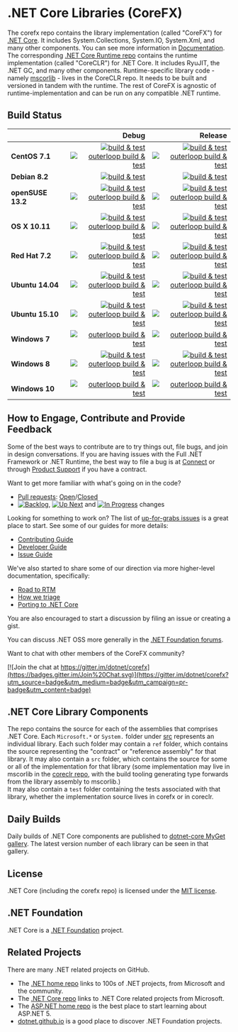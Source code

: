# .NET Core Libraries (CoreFX)

The corefx repo contains the library implementation (called "CoreFX") for [.NET Core](http://github.com/dotnet/core). It includes System.Collections, System.IO, System.Xml, and many other components. You can see more information in [Documentation](Documentation/README.md). The corresponding [.NET Core Runtime repo](https://github.com/dotnet/coreclr) contains the runtime implementation (called "CoreCLR") for .NET Core. It includes RyuJIT, the .NET GC, and many other components. Runtime-specific library code - namely [mscorlib][mscorlib] - lives in the CoreCLR repo. It needs to be built and versioned in tandem with the runtime. The rest of CoreFX is agnostic of runtime-implementation and can be run on any compatible .NET runtime.

[mscorlib]: https://github.com/dotnet/coreclr/tree/master/src/mscorlib

## Build Status

|   | Debug | Release |
|---|------:|--------:|
|**CentOS 7.1**|[![build & test](https://img.shields.io/jenkins/s/http/dotnet-ci.cloudapp.net/job/dotnet_corefx/centos7.1_debug_rc2.svg?label=build+%26+test)](http://dotnet-ci.cloudapp.net/job/dotnet_corefx/job/centos7.1_debug_rc2)<br/>[![outerloop build & test](https://img.shields.io/jenkins/s/http/dotnet-ci.cloudapp.net/job/dotnet_corefx/outerloop_centos7.1_debug_rc2.svg?label=outerloop+build+%26+test)](http://dotnet-ci.cloudapp.net/job/dotnet_corefx/job/outerloop_centos7.1_debug_rc2/)|[![build & test](https://img.shields.io/jenkins/s/http/dotnet-ci.cloudapp.net/job/dotnet_corefx/centos7.1_release_rc2.svg?label=build+%26+test)](http://dotnet-ci.cloudapp.net/job/dotnet_corefx/job/centos7.1_release_rc2)<br/>[![outerloop build & test](https://img.shields.io/jenkins/s/http/dotnet-ci.cloudapp.net/job/dotnet_corefx/outerloop_centos7.1_release_rc2.svg?label=outerloop+build+%26+test)](http://dotnet-ci.cloudapp.net/job/dotnet_corefx/job/outerloop_centos7.1_release_rc2/)|
|**Debian 8.2**|[![build & test](https://img.shields.io/jenkins/s/http/dotnet-ci.cloudapp.net/job/dotnet_corefx/debian8.2_debug_rc2.svg?label=build+%26+test)](http://dotnet-ci.cloudapp.net/job/dotnet_corefx/job/debian8.2_debug_rc2)|[![build & test](https://img.shields.io/jenkins/s/http/dotnet-ci.cloudapp.net/job/dotnet_corefx/debian8.2_release_rc2.svg?label=build+%26+test)](http://dotnet-ci.cloudapp.net/job/dotnet_corefx/job/debian8.2_release_rc2)|
|**openSUSE 13.2**|[![build & test](https://img.shields.io/jenkins/s/http/dotnet-ci.cloudapp.net/job/dotnet_corefx/opensuse13.2_debug_rc2.svg?label=build+%26+test)](http://dotnet-ci.cloudapp.net/job/dotnet_corefx/job/opensuse13.2_debug_rc2)<br/>[![outerloop build & test](https://img.shields.io/jenkins/s/http/dotnet-ci.cloudapp.net/job/dotnet_corefx/outerloop_opensuse13.2_debug_rc2.svg?label=outerloop+build+%26+test)](http://dotnet-ci.cloudapp.net/job/dotnet_corefx/job/outerloop_opensuse13.2_debug_rc2/)|[![build & test](https://img.shields.io/jenkins/s/http/dotnet-ci.cloudapp.net/job/dotnet_corefx/opensuse13.2_release_rc2.svg?label=build+%26+test)](http://dotnet-ci.cloudapp.net/job/dotnet_corefx/job/opensuse13.2_release_rc2)<br/>[![outerloop build & test](https://img.shields.io/jenkins/s/http/dotnet-ci.cloudapp.net/job/dotnet_corefx/outerloop_opensuse13.2_release_rc2.svg?label=outerloop+build+%26+test)](http://dotnet-ci.cloudapp.net/job/dotnet_corefx/job/outerloop_opensuse13.2_release_rc2/)|
|**OS X 10.11**|[![build & test](https://img.shields.io/jenkins/s/http/dotnet-ci.cloudapp.net/job/dotnet_corefx/osx_debug_rc2.svg?label=build+%26+test)](http://dotnet-ci.cloudapp.net/job/dotnet_corefx/job/osx_debug_rc2)<br/>[![outerloop build & test](https://img.shields.io/jenkins/s/http/dotnet-ci.cloudapp.net/job/dotnet_corefx/outerloop_osx_debug_rc2.svg?label=outerloop+build+%26+test)](http://dotnet-ci.cloudapp.net/job/dotnet_corefx/job/outerloop_osx_debug_rc2/)|[![build & test](https://img.shields.io/jenkins/s/http/dotnet-ci.cloudapp.net/job/dotnet_corefx/osx_release_rc2.svg?label=build+%26+test)](http://dotnet-ci.cloudapp.net/job/dotnet_corefx/job/osx_release_rc2)<br/>[![outerloop build & test](https://img.shields.io/jenkins/s/http/dotnet-ci.cloudapp.net/job/dotnet_corefx/outerloop_osx_release_rc2.svg?label=outerloop+build+%26+test)](http://dotnet-ci.cloudapp.net/job/dotnet_corefx/job/outerloop_osx_release_rc2/)|
|**Red Hat 7.2**|[![build & test](https://img.shields.io/jenkins/s/http/dotnet-ci.cloudapp.net/job/dotnet_corefx/rhel7.2_debug_rc2.svg?label=build+%26+test)](http://dotnet-ci.cloudapp.net/job/dotnet_corefx/job/rhel7.2_debug_rc2)<br/>[![outerloop build & test](https://img.shields.io/jenkins/s/http/dotnet-ci.cloudapp.net/job/dotnet_corefx/outerloop_rhel7.2_debug_rc2.svg?label=outerloop+build+%26+test)](http://dotnet-ci.cloudapp.net/job/dotnet_corefx/job/outerloop_rhel7.2_debug_rc2/)|[![build & test](https://img.shields.io/jenkins/s/http/dotnet-ci.cloudapp.net/job/dotnet_corefx/rhel7.2_release_rc2.svg?label=build+%26+test)](http://dotnet-ci.cloudapp.net/job/dotnet_corefx/job/rhel7.2_release_rc2)<br/>[![outerloop build & test](https://img.shields.io/jenkins/s/http/dotnet-ci.cloudapp.net/job/dotnet_corefx/outerloop_rhel7.2_release_rc2.svg?label=outerloop+build+%26+test)](http://dotnet-ci.cloudapp.net/job/dotnet_corefx/job/outerloop_rhel7.2_release_rc2/)|
|**Ubuntu 14.04**|[![build & test](https://img.shields.io/jenkins/s/http/dotnet-ci.cloudapp.net/job/dotnet_corefx/ubuntu_debug_rc2.svg?label=build+%26+test)](http://dotnet-ci.cloudapp.net/job/dotnet_corefx/job/ubuntu_debug_rc2)<br/>[![outerloop build & test](https://img.shields.io/jenkins/s/http/dotnet-ci.cloudapp.net/job/dotnet_corefx/outerloop_ubuntu14.04_debug_rc2.svg?label=outerloop+build+%26+test)](http://dotnet-ci.cloudapp.net/job/dotnet_corefx/job/outerloop_ubuntu14.04_debug_rc2/)|[![build & test](https://img.shields.io/jenkins/s/http/dotnet-ci.cloudapp.net/job/dotnet_corefx/ubuntu_release_rc2.svg?label=build+%26+test)](http://dotnet-ci.cloudapp.net/job/dotnet_corefx/job/ubuntu_release_rc2)<br/>[![outerloop build & test](https://img.shields.io/jenkins/s/http/dotnet-ci.cloudapp.net/job/dotnet_corefx/outerloop_ubuntu14.04_release_rc2.svg?label=outerloop+build+%26+test)](http://dotnet-ci.cloudapp.net/job/dotnet_corefx/job/outerloop_ubuntu14.04_release_rc2/)|
|**Ubuntu 15.10**|[![build & test](https://img.shields.io/jenkins/s/http/dotnet-ci.cloudapp.net/job/dotnet_corefx/ubuntu15.10_debug_rc2.svg?label=build+%26+test)](http://dotnet-ci.cloudapp.net/job/dotnet_corefx/job/ubuntu15.10_debug_rc2)<br/>[![outerloop build & test](https://img.shields.io/jenkins/s/http/dotnet-ci.cloudapp.net/job/dotnet_corefx/outerloop_ubuntu15.10_debug_rc2.svg?label=outerloop+build+%26+test)](http://dotnet-ci.cloudapp.net/job/dotnet_corefx/job/outerloop_ubuntu15.10_debug_rc2/)|[![build & test](https://img.shields.io/jenkins/s/http/dotnet-ci.cloudapp.net/job/dotnet_corefx/ubuntu15.10_release_rc2.svg?label=build+%26+test)](http://dotnet-ci.cloudapp.net/job/dotnet_corefx/job/ubuntu15.10_release_rc2)<br/>[![outerloop build & test](https://img.shields.io/jenkins/s/http/dotnet-ci.cloudapp.net/job/dotnet_corefx/outerloop_ubuntu15.10_release_rc2.svg?label=outerloop+build+%26+test)](http://dotnet-ci.cloudapp.net/job/dotnet_corefx/job/outerloop_ubuntu15.10_release_rc2/)|
|**Windows 7**|[![outerloop build & test](https://img.shields.io/jenkins/s/http/dotnet-ci.cloudapp.net/job/dotnet_corefx/outerloop_win7_debug_rc2.svg?label=outerloop+build+%26+test)](http://dotnet-ci.cloudapp.net/job/dotnet_corefx/job/outerloop_win7_debug_rc2)|[![outerloop build & test](https://img.shields.io/jenkins/s/http/dotnet-ci.cloudapp.net/job/dotnet_corefx/outerloop_win7_release_rc2.svg?label=outerloop+build+%26+test)](http://dotnet-ci.cloudapp.net/job/dotnet_corefx/job/outerloop_win7_release_rc2)|
|**Windows 8**|[![build & test](https://img.shields.io/jenkins/s/http/dotnet-ci.cloudapp.net/job/dotnet_corefx/windows_nt_debug_rc2.svg?label=build+%26+test)](http://dotnet-ci.cloudapp.net/job/dotnet_corefx/job/windows_nt_debug_rc2)<br/>[![outerloop build & test](https://img.shields.io/jenkins/s/http/dotnet-ci.cloudapp.net/job/dotnet_corefx/outerloop_windows_nt_debug_rc2.svg?label=outerloop+build+%26+test)](http://dotnet-ci.cloudapp.net/job/dotnet_corefx/job/outerloop_windows_nt_debug_rc2)|[![build & test](https://img.shields.io/jenkins/s/http/dotnet-ci.cloudapp.net/job/dotnet_corefx/windows_nt_release_rc2.svg?label=build+%26+test)](http://dotnet-ci.cloudapp.net/job/dotnet_corefx/job/windows_nt_release_rc2)<br/>[![outerloop build & test](https://img.shields.io/jenkins/s/http/dotnet-ci.cloudapp.net/job/dotnet_corefx/outerloop_windows_nt_release_rc2.svg?label=outerloop+build+%26+test)](http://dotnet-ci.cloudapp.net/job/dotnet_corefx/job/outerloop_windows_nt_release_rc2)|
|**Windows 10**|[![outerloop build & test](https://img.shields.io/jenkins/s/http/dotnet-ci.cloudapp.net/job/dotnet_corefx/outerloop_win10_debug_rc2.svg?label=outerloop+build+%26+test)](http://dotnet-ci.cloudapp.net/job/dotnet_corefx/job/outerloop_win10_debug_rc2)|[![outerloop build & test](https://img.shields.io/jenkins/s/http/dotnet-ci.cloudapp.net/job/dotnet_corefx/outerloop_win10_release_rc2.svg?label=outerloop+build+%26+test)](http://dotnet-ci.cloudapp.net/job/dotnet_corefx/job/outerloop_win10_release_rc2)|

## How to Engage, Contribute and Provide Feedback

Some of the best ways to contribute are to try things out, file bugs, and join in design conversations. If you are having issues with the Full .NET Framework or .NET Runtime, the best way to file a bug is at [Connect](http://connect.microsoft.com/VisualStudio) or through [Product Support](https://support.microsoft.com/en-us/contactus?ws=support) if you have a contract.

Want to get more familiar with what's going on in the code?
* [Pull requests](https://github.com/dotnet/corefx/pulls): [Open](https://github.com/dotnet/corefx/pulls?q=is%3Aopen+is%3Apr)/[Closed](https://github.com/dotnet/corefx/pulls?q=is%3Apr+is%3Aclosed)
* [![Backlog](https://cloud.githubusercontent.com/assets/1302850/6260412/38987b1e-b793-11e4-9ade-d3fef4c6bf48.png)](https://github.com/dotnet/corefx/issues?q=is%3Aopen+is%3Aissue+label%3A%220+-+Backlog%22), [![Up Next](https://cloud.githubusercontent.com/assets/1302850/6260418/4c2c7a54-b793-11e4-8ce1-a27ff5378d08.png)](https://github.com/dotnet/corefx/issues?q=is%3Aopen+is%3Aissue+label%3A%221+-+Up+Next%22) and [![In Progress](https://cloud.githubusercontent.com/assets/1302850/6260414/41b0fc30-b793-11e4-9d50-d09563cd138a.png)](https://github.com/dotnet/corefx/issues?q=is%3Aopen+is%3Aissue+label%3A%222+-+In+Progress%22) changes

Looking for something to work on? The list of [up-for-grabs issues](https://github.com/dotnet/corefx/labels/up%20for%20grabs) is a great place to start. See some of our guides for more details:

* [Contributing Guide](Documentation/project-docs/contributing.md)
* [Developer Guide](Documentation/project-docs/developer-guide.md)
* [Issue Guide](Documentation/project-docs/issue-guide.md)

We've also started to share some of our direction via more higher-level documentation, specifically:

* [Road to RTM](Documentation/project-docs/rtm.md)
* [How we triage](Documentation/project-docs/triage.md)
* [Porting to .NET Core](Documentation/project-docs/porting.md)

You are also encouraged to start a discussion by filing an issue or creating a
gist.

You can discuss .NET OSS more generally in the [.NET Foundation forums].

Want to chat with other members of the CoreFX community?

[![Join the chat at https://gitter.im/dotnet/corefx](https://badges.gitter.im/Join%20Chat.svg)](https://gitter.im/dotnet/corefx?utm_source=badge&utm_medium=badge&utm_campaign=pr-badge&utm_content=badge)

[.NET Foundation forums]: http://forums.dotnetfoundation.org/

## .NET Core Library Components

The repo contains the source for each of the assemblies that comprises .NET Core.  Each ```Microsoft.*``` or ```System.``` folder under
[src](https://github.com/dotnet/corefx/tree/master/src) represents an individual library.  Each such folder may contain a ```ref``` folder,
which contains the source representing the "contract" or "reference assembly" for that library.  It may also contain a ```src``` folder,
which contains the source for some or all of the implementation for that library (some implementation may live in mscorlib in the 
[coreclr repo](https://github.com/dotnet/coreclr), with the build tooling generating type forwards from the library assembly to mscorlib.)  
It may also contain a ```test``` folder containing the tests associated with that library, whether the implementation source lives in corefx 
or in coreclr.

## Daily Builds

Daily builds of .NET Core components are published to [dotnet-core MyGet gallery](https://www.myget.org/gallery/dotnet-core).
The latest version number of each library can be seen in that gallery.

## License

.NET Core (including the corefx repo) is licensed under the [MIT license](LICENSE).

## .NET Foundation

.NET Core is a [.NET Foundation](http://www.dotnetfoundation.org/projects) project.

## Related Projects
There are many .NET related projects on GitHub.

- The [.NET home repo](https://github.com/Microsoft/dotnet) links to 100s of .NET projects, from Microsoft and the community.
- The [.NET Core repo](https://github.com/dotnet/core) links to .NET Core related projects from Microsoft.
- The [ASP.NET home repo](https://github.com/aspnet/home) is the best place to start learning about ASP.NET 5.
- [dotnet.github.io](http://dotnet.github.io) is a good place to discover .NET Foundation projects.
